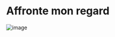 # Affronte mon regard
![image](https://user-images.githubusercontent.com/65296828/205928792-def9c802-9e87-4e80-af91-e3abbfe74eb3.png)
